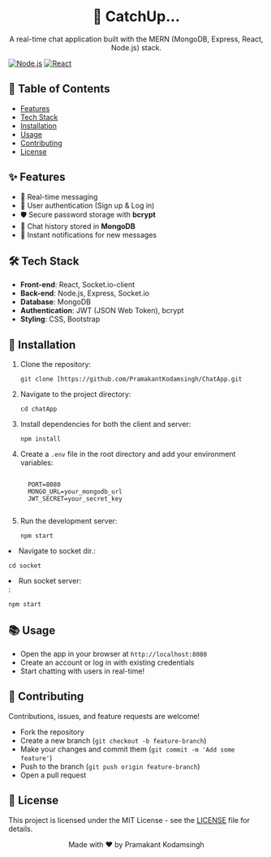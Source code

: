 <h1 align="center">💬 CatchUp...</h1>
<p align="center">A real-time chat application built with the MERN (MongoDB, Express, React, Node.js) stack.</p>

<p align="center">
 
  <a href="https://nodejs.org/"><img src="https://img.shields.io/badge/node-%3E%3D14.0.0-green.svg" alt="Node.js"></a>
  <a href="https://reactjs.org/"><img src="https://img.shields.io/badge/react-%3E%3D17.0.0-blue.svg" alt="React"></a>


</p>

<h2>📜 Table of Contents</h2>

<ul>
  <li><a href="#features">Features</a></li>
  <li><a href="#tech-stack">Tech Stack</a></li>
  <li><a href="#installation">Installation</a></li>
  <li><a href="#usage">Usage</a></li>
  <li><a href="#contributing">Contributing</a></li>
  <li><a href="#license">License</a></li>
</ul>

<h2 id="features">✨ Features</h2>

<ul>
  <li>💬 Real-time messaging</li>
  <li>👥 User authentication (Sign up & Log in)</li>
  <li>🛡️ Secure password storage with <strong>bcrypt</strong></li>
  <li>📑 Chat history stored in <strong>MongoDB</strong></li>
  <li>🔔 Instant notifications for new messages</li>
</ul>

<h2 id="tech-stack">🛠 Tech Stack</h2>

<ul>
  <li><strong>Front-end</strong>: React, Socket.io-client</li>
  <li><strong>Back-end</strong>: Node.js, Express, Socket.io</li>
  <li><strong>Database</strong>: MongoDB</li>
  <li><strong>Authentication</strong>: JWT (JSON Web Token), bcrypt</li>
  <li><strong>Styling</strong>: CSS, Bootstrap</li>
</ul>

<h2 id="installation">🚀 Installation</h2>

<ol>
  <li>Clone the repository:</li>

  <pre><code>git clone [https://github.com/PramakantKodamsingh/ChatApp.git</code></pre>

  <li>Navigate to the project directory:</li>

  <pre><code>cd chatApp</code></pre>

  <li>Install dependencies for both the client and server:</li>

  <pre><code>npm install</code></pre>

  <li>Create a <code>.env</code> file in the root directory and add your environment variables:</li>

  <pre><code>
  PORT=8080
  MONGO_URL=your_mongodb_url
  JWT_SECRET=your_secret_key
  </code></pre>

  <li>Run the development server:</li>

  <pre><code>npm start</code></pre>
</ol>
  <li>Navigate to socket dir.:</li>

  <pre><code>cd socket</code></pre>
</ol>
 <li>Run socket server:</li>:</li>

  <pre><code>npm start</code></pre>
</ol>

<h2 id="usage">📚 Usage</h2>

<ul>
  <li>Open the app in your browser at <code>http://localhost:8080</code></li>
  <li>Create an account or log in with existing credentials</li>
  <li>Start chatting with users in real-time!</li>
</ul>

<h2 id="contributing">🤝 Contributing</h2>

<p>Contributions, issues, and feature requests are welcome!</p>
<ul>
  <li>Fork the repository</li>
  <li>Create a new branch (<code>git checkout -b feature-branch</code>)</li>
  <li>Make your changes and commit them (<code>git commit -m 'Add some feature'</code>)</li>
  <li>Push to the branch (<code>git push origin feature-branch</code>)</li>
  <li>Open a pull request</li>
</ul>

<h2 id="license">📄 License</h2>

<p>This project is licensed under the MIT License - see the <a href="LICENSE">LICENSE</a> file for details.</p>

<p align="center">Made with ❤️ by Pramakant Kodamsingh</p>
